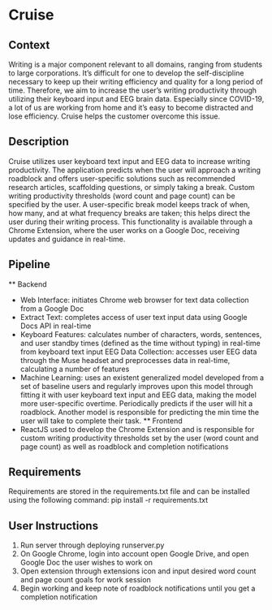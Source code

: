 # Cruise
## Context
Writing is a major component relevant to all domains, ranging from students to large corporations. It’s difficult for one to develop the self-discipline necessary to keep up their writing efficiency and quality for a long period of time. Therefore, we aim to increase the user’s writing productivity through utilizing their keyboard input and EEG brain data. Especially since COVID-19, a lot of us are working from home and it’s easy to become distracted and lose efficiency. Cruise helps the customer overcome this issue.

## Description
Cruise utilizes user keyboard text input and EEG data to increase writing productivity. The application predicts when the user will approach a writing roadblock and offers user-specific solutions such as recommended research articles, scaffolding questions, or simply taking a break. Custom writing productivity thresholds (word count and page count) can be specified by the user. A user-specific break model keeps track of when, how many, and at what frequency breaks are taken; this helps direct the user during their writing process. This functionality is available through a Chrome Extension, where the user works on a Google Doc, receiving updates and guidance in real-time. 

## Pipeline
** Backend
- Web Interface: initiates Chrome web browser for text data collection from a Google Doc
- Extract Text: completes access of user text input data using Google Docs API in real-time
- Keyboard Features: calculates number of characters, words, sentences, and user standby times (defined as the time without typing) in real-time from keyboard text input
EEG Data Collection: accesses user EEG data through the Muse headset and preprocesses data in real-time, calculating a number of features
- Machine Learning: uses an existent generalized model developed from a set of baseline users and regularly improves upon this model through fitting it with user keyboard text input and EEG data, making the model more user-specific overtime. Periodically predicts if the user will hit a roadblock. Another model is responsible for predicting the min time the user will take to complete their task.
** Frontend
- ReactJS used to develop the Chrome Extension and is responsible for custom writing productivity thresholds set by the user (word count and page count) as well as roadblock and completion notifications

## Requirements
Requirements are stored in the requirements.txt file and can be installed using the following command: pip install -r requirements.txt

## User Instructions
1. Run server through deploying runserver.py
2. On Google Chrome, login into account open Google Drive, and open Google Doc the user wishes to work on
3. Open extension through extensions icon and input desired word count and page count goals for work session
4. Begin working and keep note of roadblock notifications until you get a completion notification
